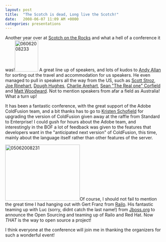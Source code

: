 ```yaml
---
layout: post
title:  "The Scotch is dead, Long live the Scotch!"
date:   2008-06-07 11:09 AM +0000
categories: presentations
---
```

Another year over at <a href="http://www.scotch-on-the-rocks.co.uk/" title="Scotch on the Rocks 2008 - The European ColdFusion Conference">Scotch on the Rocks</a> and what a hell of a conference it was!<a href="http://www.flickr.com/photos/markdrew/2558846279/" title="06062008233 by cybersonic, on Flickr"><img src="http://farm4.static.flickr.com/3084/2558846279_daba785059_t.jpg" width="75" height="100" alt="06062008233" /></a> A great line up of speakers, and lots of kudos to <a href="http://www.creative-restraint.co.uk/blog/index.cfm" title="Creative Restraint">Andy Allan</a> for sorting out the travel and accommodation for us speakers. He even managed to pull in speakers all the way from the US, such as <a href="http://www.boyzoid.com/blog/" title="Boyzoid's Blog">Scott Stroz</a>, 	<a href="http://www.firemoss.com/">Joe Rinehart</a>, <a href="http://www.alagad.com/" title="Alagad: Enterprise ColdFusion Consulting and Flex Consulting, Training and Products">Dough Hughes</a>, <a href="http://carehart.org/" title="Charlie Arehart ColdFusion Consulting Training Troubleshooting Tuning Configuration Support">Charlie Arehart</a>, <a href="http://corfield.org/blog/index.cfm?" title="An Architect's View - ColdFusion, Software Design, Frameworks and more...">Sean "The Real one" Corfield</a> and <a href="http://www.mattwoodward.com/blog/" title="Home | Matt Woodward's Blog">Matt Woodward</a>. Not to mention speakers from afar a field as Australia! What a turn up! 

It has been a fantastic conference, with the great support of the Adobe ColdFusion team, and a bit thanks has to go to <a href="http://www.webbschofield.com" title="Kristen Schofield's Blog">Kristen Schofield</a> for upgrading the version of ColdFusion given away at the raffle from Standard to Enterprise! I could gush for hours about the Adobe team, and interestingly in the BOF a lot of feedback was given to the features that developers want in the "anticipated next version" of ColdFusion, this time, mainly about the language itself rather than other features of the server.

<a href="http://www.flickr.com/photos/markdrew/2558845537/" title="05062008231 by cybersonic, on Flickr"><img src="http://farm4.static.flickr.com/3163/2558845537_80f72e085f_m.jpg" width="240" height="180" alt="05062008231" /></a>Of course, I should not fail to mention the great time I had hanging out with Gert Franz from <a href="http://www.railo-technologies.com/en/index.cfm" title="Railo 2.0: English">Railo</a>. His fantastic teaming up with Luc (sorry, didnt catch the last name!) from <a href="http://www.jboss.org/" title="jboss.org: community driven">Jboss.org</a> to announce the Open Sourcing and teaming up of Railo and Red Hat. Now *THAT* is the way to open source a project!

I think everyone at the conference will join me in thanking the organizers for such a wonderful event!